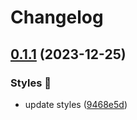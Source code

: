 # Changelog

## [0.1.1](https://github.com/hbstack/syntax-highlighting/compare/styles/base16-snazzy/v0.1.0...styles/base16-snazzy/v0.1.1) (2023-12-25)


### Styles 🎨

* update styles ([9468e5d](https://github.com/hbstack/syntax-highlighting/commit/9468e5d054f6c1775a1966bcf308506cebd2f804))
